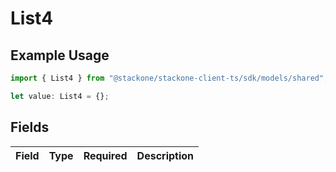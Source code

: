 # List4

## Example Usage

```typescript
import { List4 } from "@stackone/stackone-client-ts/sdk/models/shared";

let value: List4 = {};
```

## Fields

| Field       | Type        | Required    | Description |
| ----------- | ----------- | ----------- | ----------- |